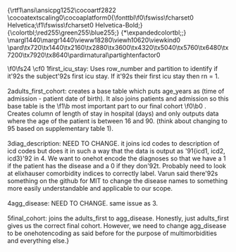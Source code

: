 {\rtf1\ansi\ansicpg1252\cocoartf2822
\cocoatextscaling0\cocoaplatform0{\fonttbl\f0\fswiss\fcharset0 Helvetica;\f1\fswiss\fcharset0 Helvetica-Bold;}
{\colortbl;\red255\green255\blue255;}
{\*\expandedcolortbl;;}
\margl1440\margr1440\vieww18280\viewh10620\viewkind0
\pard\tx720\tx1440\tx2160\tx2880\tx3600\tx4320\tx5040\tx5760\tx6480\tx7200\tx7920\tx8640\pardirnatural\partightenfactor0

\f0\fs24 \cf0 1first_icu_stay: Uses row_number and partition to identify if it\'92s the subject\'92s first icu stay. If it\'92s their first icu stay then rn = 1.\
\
2adults_first_cohort: creates a base table which puts age_years as (time of admission - patient date of birth). It also joins patients and admission so this base table is the 
\f1\b most important part to our final cohort
\f0\b0 . Creates column of length of stay in hospital (days) and only outputs data where the age of the patient is between 16 and 90. (think about changing to 95 based on supplementary table 1).\
\
3diag_description: NEED TO CHANGE. it joins icd codes to description of icd codes but does it in such a way that the data is output as \'91\{icd1, icd2, icd3\}\'92 in 4. We want to onehot encode the diagnoses so that we have a 1 if the patient has the disease and a 0 if they don\'92t. Probably need to look at elixhauser comorbidity indices to correctly label. Varun said there\'92s something on the github for MIT to change the disease names to something more easily understandable and applicable to our scope.\
\
4agg_disease: NEED TO CHANGE. same issue as 3. \
\
5final_cohort: joins the adults_first to agg_disease. Honestly, just adults_first gives us the correct final cohort. However, we need to change agg_disease to be onehotencoding as said before for the purpose of multimorbidities and everything else.}